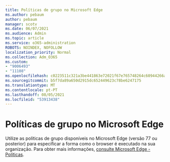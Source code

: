 ```yaml
---
title: Políticas de grupo no Microsoft Edge
ms.author: pebaum
author: pebaum
manager: scotv
ms.date: 06/07/2021
ms.audience: Admin
ms.topic: article
ms.service: o365-administration
ROBOTS: NOINDEX, NOFOLLOW
localization_priority: Normal
ms.collection: Adm_O365
ms.custom:
- "9006493"
- "11108"
ms.openlocfilehash: c0223511c321a3be441863e72021f67e765748264c60944266ac1bdccdc78896
ms.sourcegitcommit: b5f7da89a650d2915dc652449623c78be6247175
ms.translationtype: MT
ms.contentlocale: pt-PT
ms.lasthandoff: 08/05/2021
ms.locfileid: "53913438"
---
```

# <a name="group-policies-in-microsoft-edge"></a>Políticas de grupo no Microsoft Edge

Utilize as políticas de grupo disponíveis no Microsoft Edge (versão 77 ou posterior) para especificar a forma como o browser é executado na sua organização. Para obter mais informações, [consulte Microsoft Edge - Políticas](/deployedge/microsoft-edge-policies#available-policies).